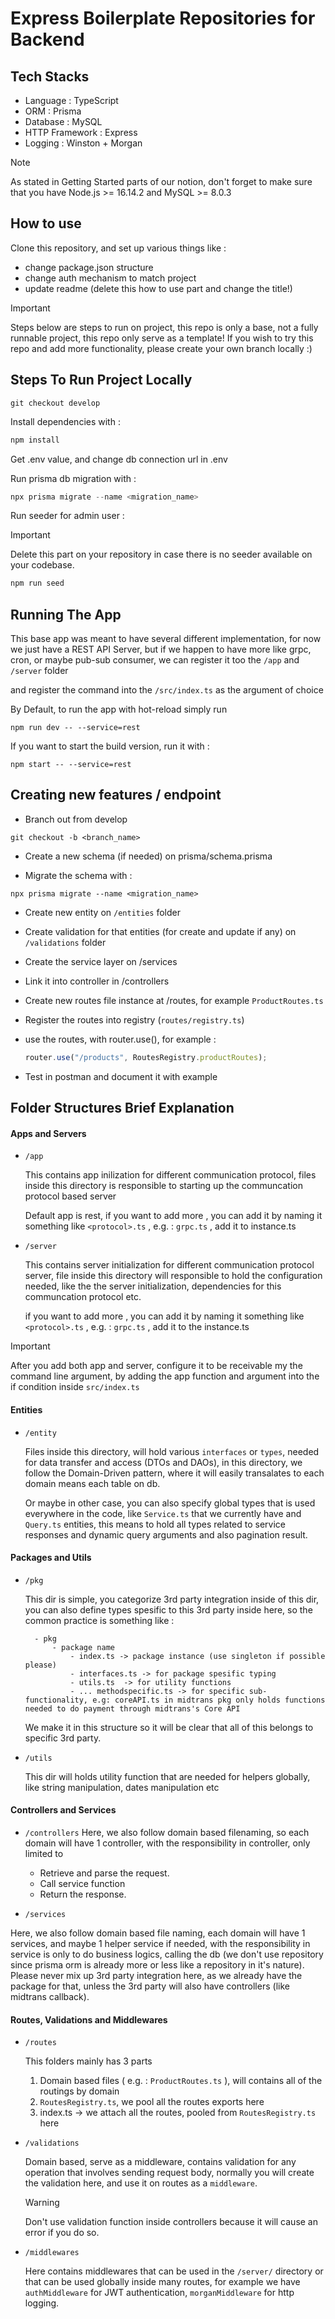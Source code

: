 # Express Boilerplate Repositories for Backend


## Tech Stacks 

- Language : TypeScript 
- ORM : Prisma 
- Database : MySQL
- HTTP Framework : Express 
- Logging : Winston + Morgan

> [!NOTE]  
>  As stated in Getting Started parts of our notion, don't forget to make sure that you have Node.js >= 16.14.2 and MySQL >= 8.0.3

## How to use

Clone this repository, and set up various things like :

- change package.json structure
- change auth mechanism to match project
- update readme (delete this how to use part and change the title!)

> [!IMPORTANT]  
>  Steps below are steps to run on project, this repo is only a base, not a fully runnable project, this repo only serve as a template! If you wish to try this repo and add more functionality, please create your own branch locally :)

## Steps To Run Project Locally

```
git checkout develop
```
Install dependencies with :

```powershell
npm install
```

Get .env value, and change db connection url in .env

Run prisma db migration with :

```powershell
npx prisma migrate --name <migration_name>
```
Run seeder for admin user :

  > [!IMPORTANT]  
  > Delete this part on your repository in case there is no seeder available on your codebase.

```powershell
npm run seed
```

## Running The App 

This base app was meant to have several different implementation, for now we just have a REST API Server, but if we happen to 
have more like grpc, cron, or maybe pub-sub consumer, we can register it too the 
`/app` and `/server` folder 

and register the command into the `/src/index.ts` as the argument of choice 

By Default, to run the app with hot-reload simply run 
```
npm run dev -- --service=rest
```

If you want to start the build version, run it with : 
```
npm start -- --service=rest
```

## Creating new features / endpoint

- Branch out from develop
```
git checkout -b <branch_name>
```
- Create a new schema (if needed) on prisma/schema.prisma

- Migrate the schema with :
```
npx prisma migrate --name <migration_name>
```

- Create new entity on `/entities` folder

- Create validation for that entities (for create and update if any) on `/validations` folder

- Create the service layer on /services

- Link it into controller in /controllers

- Create new routes file instance at /routes, for example `ProductRoutes.ts`

- Register the routes into registry (`routes/registry.ts`)

- use the routes, with router.use(), for example :

  ```js
  router.use("/products", RoutesRegistry.productRoutes);
  ```

- Test in postman and document it with example


## Folder Structures Brief Explanation 

#### Apps and Servers 

- `/app` 

  This contains app inilization for different communication protocol, files inside this directory is responsible to starting up the communcation protocol based server

  Default app is rest, if you want to add more , you can add it by naming it something like `<protocol>.ts` , e.g. : `grpc.ts` , add it to instance.ts 

- `/server` 
  
  This contains server initialization for different communication 
  protocol server, file inside this directory will responsible to hold the configuration needed, like the the server initialization, dependencies for this communcation protocol etc. 

  if you want to add more , you can add it by naming it something like `<protocol>.ts` , e.g. : `grpc.ts` , add it to the instance.ts 

> [!IMPORTANT]  
> After you add both app and server, configure it to be receivable my the command line argument, by adding the app function and argument into the if condition inside `src/index.ts`

#### Entities 

- `/entity` 

  Files inside this directory, will hold various `interfaces` or `types`, needed for data transfer and access (DTOs and DAOs), in this directory, we follow the Domain-Driven pattern, where it will easily transalates to each domain means each table on db. 

  Or maybe in other case, you can also specify global types that is used everywhere in the code, like `Service.ts` that we currently have and `Query.ts` entities, this means to hold all types related to service responses and dynamic query arguments and also pagination result.


#### Packages and Utils

- `/pkg` 

  This dir is simple, you categorize 3rd party integration inside of this dir, you can also define types spesific to this 3rd party inside here, so the common practice is something like : 
  ```
    - pkg 
        - package name 
            - index.ts -> package instance (use singleton if possible please)
            - interfaces.ts -> for package spesific typing 
            - utils.ts  -> for utility functions
            - ... methodspecific.ts -> for specific sub-functionality, e.g: coreAPI.ts in midtrans pkg only holds functions needed to do payment through midtrans's Core API
  ```

  We make it in this structure so it will be clear that all of this belongs to specific 3rd party.

- `/utils` 

  This dir will holds utility function that are needed for helpers globally, like string manipulation, dates manipulation etc 

 
#### Controllers and Services 

 - `/controllers` 
  Here, we also follow domain based filenaming, so each domain will have 1 controller, with the responsibility in controller, only limited to 
    - Retrieve and parse the request.
    - Call service function 
    - Return the response.


 - `/services`

  Here, we also follow domain based file naming, each domain will have 1 services, and maybe 1 helper service if needed, with the responsibility in service is only to do business logics, calling the db (we don't use repository since prisma orm is already more or less like a repository in it's nature). Please never mix up 3rd party integration here, as we already have the package for that, unless the 3rd party will also have controllers (like midtrans callback).


#### Routes, Validations and Middlewares

- `/routes` 

  This folders mainly has 3 parts 
  1. Domain based files ( e.g. : `ProductRoutes.ts` ), will contains all of the routings by domain 
  2. `RoutesRegistry.ts`, we pool all the routes exports here 
  3. index.ts -> we attach all the routes, pooled from `RoutesRegistry.ts` here

- `/validations` 

  Domain based, serve as a middleware, contains validation for any operation that involves sending request body, normally you will create the validation here,
  and use it on routes as a `middleware`.
 
  > [!WARNING]  
  > Don't use validation function inside controllers because it will cause an error if you do so.


- `/middlewares` 

  Here contains middlewares that can be used in the `/server/` directory or that can be used globally inside many routes, for example we have 
  `authMiddleware` for JWT authentication, `morganMiddleware` for http logging.
